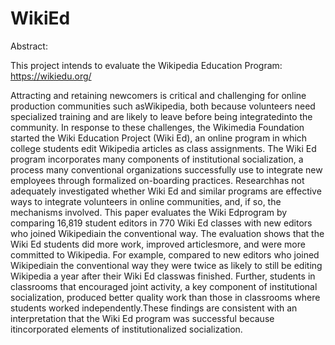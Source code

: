 # WikiEd
Abstract: 

This project intends to evaluate the Wikipedia Education Program: https://wikiedu.org/


Attracting and retaining newcomers is critical and challenging for online production communities such asWikipedia, both because volunteers need specialized training and are likely to leave before being integratedinto the community. In response to these challenges, the Wikimedia Foundation started the Wiki Education Project (Wiki Ed), an online program in which college students edit Wikipedia articles as class assignments. The Wiki Ed program incorporates many components of institutional socialization, a process many conventional organizations successfully use to integrate new employees through formalized on-boarding practices. Researchhas not adequately investigated whether Wiki Ed and similar programs are effective ways to integrate volunteers in online communities, and, if so, the mechanisms involved. This paper evaluates the Wiki Edprogram by comparing 16,819 student editors in 770 Wiki Ed classes with new editors who joined Wikipediain the conventional way. The evaluation shows that the Wiki Ed students did more work, improved articlesmore, and were more committed to Wikipedia. For example, compared to new editors who joined Wikipediain the conventional way they were twice as likely to still be editing Wikipedia a year after their Wiki Ed classwas finished. Further, students in classrooms that encouraged joint activity, a key component of institutional socialization, produced better quality work than those in classrooms where students worked independently.These findings are consistent with an interpretation that the Wiki Ed program was successful because itincorporated elements of institutionalized socialization.
